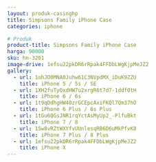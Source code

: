 ```yaml
---
layout: produk-casinghp
title: Simpsons Family iPhone Case
categories: iphone

# Produk
product-title: Simpsons Family iPhone Case
harga: 90000
sku: hn-3201
image-drive: 1efsu22pkDR6rRpak4FFDbLWgKjpMeJZ2
gallery:
  - url: 1ohJO0MNA0Juhw61C3NVpdMX_iDuK9ZZU
    title: iPhone 5 / 5s / SE
  - url: 1XH2fuTyOxdHW7u2xrgR6t7d7-1ddfOtH
    title: iPhone 6 / 6s
  - url: 1t9qDdhgHW40zrGCEpcAxiFKQl7Qm37hO
    title: iPhone 6 Plus / 6s Plus
  - url: 1tGu6QGsJNR1rqYctAsMyUp2_-PlfuBkt
    title: iPhone 7 / 8
  - url: 1Sw8vRZtWXYfvUUnlesqRB6D6uMkPfvK8
    title: iPhone 7 Plus / 8 Plus
  - url: 1efsu22pkDR6rRpak4FFDbLWgKjpMeJZ2
    title: iPhone X
---
```


